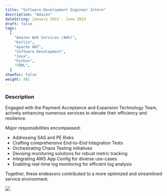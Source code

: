 ```yaml
---
title: "Software Development Engineer Intern"
description: "Amazon"
dateString: January 2023 - June 2023
draft: false
tags:
  [
    "Amazon Web Services (AWS)",
    "Kotlin",
    "Apache ANT",
    "Software Development",
    "Java",
    "Python",
    "YAML",
  ]
showToc: false
weight: 301
---
```


### Description

Engaged with the Payment Acceptance and Expansion Technology Team, actively enhancing numerous services to elevate their efficiency and resilience.

Major responsibilities encompassed:

- Addressing SAS and PE Risks
- Crafting comprehensive End-to-End Integration Tests
- Orchestrating Chaos Testing initiatives
- Devising monitoring solutions for robust metric tracking
- Integrating AWS App Config for diverse use-cases
- Enabling real-time log monitoring for efficient log analysis

Together, these endeavors contributed to a more optimized and streamlined service environment.

![](/experience/amazon/AmazonImage.png#center)
